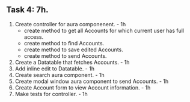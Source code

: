 ## Task 4: 7h.
1.  Create controller for aura componenent. - 1h
    - create method to get all Accounts for which current user has full access.
    - create method to find Accounts.
    - create method to save edited Accounts.
    - create method to send Accounts.
2.	Create a Datatable that fetches Accounts. - 1h
3.  Add inline edit to Datatable. - 1h
4.  Create search aura component. - 1h
5.  Create modal window aura component to send Accounts. - 1h
6.  Create Account form to view Account information. - 1h
7.  Make tests for controller. - 1h
